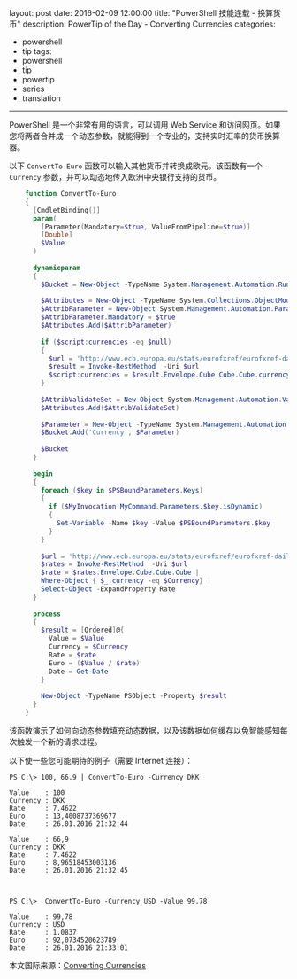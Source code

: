 layout: post
date: 2016-02-09 12:00:00
title: "PowerShell 技能连载 - 换算货币"
description: PowerTip of the Day - Converting Currencies
categories:
- powershell
- tip
tags:
- powershell
- tip
- powertip
- series
- translation
---
PowerShell 是一个非常有用的语言，可以调用 Web Service 和访问网页。如果您将两者合并成一个动态参数，就能得到一个专业的，支持实时汇率的货币换算器。

以下 `ConvertTo-Euro` 函数可以输入其他货币并转换成欧元。该函数有一个 `-Currency` 参数，并可以动态地传入欧洲中央银行支持的货币。

```powershell
    function ConvertTo-Euro
    {
      [CmdletBinding()]
      param(
        [Parameter(Mandatory=$true, ValueFromPipeline=$true)]
        [Double]
        $Value
      )
    
      dynamicparam
      {
        $Bucket = New-Object -TypeName System.Management.Automation.RuntimeDefinedParameterDictionary
    
        $Attributes = New-Object -TypeName System.Collections.ObjectModel.Collection[System.Attribute]    
        $AttribParameter = New-Object System.Management.Automation.ParameterAttribute
        $AttribParameter.Mandatory = $true
        $Attributes.Add($AttribParameter)
        
        if ($script:currencies -eq $null)
        {
          $url = 'http://www.ecb.europa.eu/stats/eurofxref/eurofxref-daily.xml'
          $result = Invoke-RestMethod  -Uri $url
          $script:currencies = $result.Envelope.Cube.Cube.Cube.currency
        }
        
        $AttribValidateSet = New-Object System.Management.Automation.ValidateSetAttribute($script:currencies)
        $Attributes.Add($AttribValidateSet)
    
        $Parameter = New-Object -TypeName System.Management.Automation.RuntimeDefinedParameter('Currency',[String], $Attributes)
        $Bucket.Add('Currency', $Parameter)
    
        $Bucket
      }
    
      begin
      {
        foreach ($key in $PSBoundParameters.Keys)
        {
          if ($MyInvocation.MyCommand.Parameters.$key.isDynamic)
          {
            Set-Variable -Name $key -Value $PSBoundParameters.$key
          }
        }
      
        $url = 'http://www.ecb.europa.eu/stats/eurofxref/eurofxref-daily.xml'
        $rates = Invoke-RestMethod  -Uri $url
        $rate = $rates.Envelope.Cube.Cube.Cube | 
        Where-Object { $_.currency -eq $Currency} |
        Select-Object -ExpandProperty Rate
      }
    
      process
      {
        $result = [Ordered]@{
          Value = $Value
          Currency = $Currency
          Rate = $rate
          Euro = ($Value / $rate)
          Date = Get-Date
        }
        
        New-Object -TypeName PSObject -Property $result
      }
    }
```

该函数演示了如何向动态参数填充动态数据，以及该数据如何缓存以免智能感知每次触发一个新的请求过程。


以下使一些您可能期待的例子（需要 Internet 连接）：

    PS C:\> 100, 66.9 | ConvertTo-Euro -Currency DKK

    Value    : 100
    Currency : DKK
    Rate     : 7.4622
    Euro     : 13,4008737369677
    Date     : 26.01.2016 21:32:44
    
    Value    : 66,9
    Currency : DKK
    Rate     : 7.4622
    Euro     : 8,96518453003136
    Date     : 26.01.2016 21:32:45



    PS C:\>  ConvertTo-Euro -Currency USD -Value 99.78

    Value    : 99,78
    Currency : USD
    Rate     : 1.0837
    Euro     : 92,0734520623789
    Date     : 26.01.2016 21:33:01

<!--more-->
本文国际来源：[Converting Currencies](http://community.idera.com/powershell/powertips/b/tips/posts/converting-currencies)
